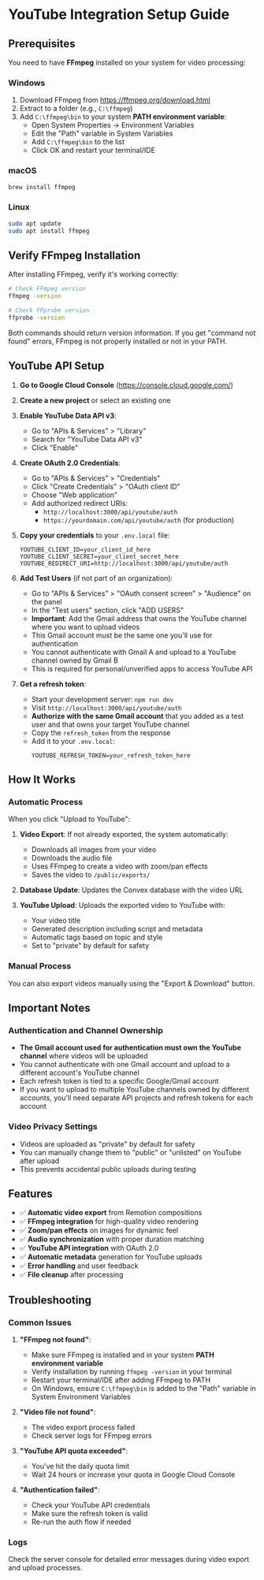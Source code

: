 # YouTube Integration Setup Guide

## Prerequisites

You need to have **FFmpeg** installed on your system for video processing:

### Windows

1. Download FFmpeg from https://ffmpeg.org/download.html
2. Extract to a folder (e.g., `C:\ffmpeg`)
3. Add `C:\ffmpeg\bin` to your system **PATH environment variable**:
   - Open System Properties → Environment Variables
   - Edit the "Path" variable in System Variables
   - Add `C:\ffmpeg\bin` to the list
   - Click OK and restart your terminal/IDE

### macOS

```bash
brew install ffmpeg
```

### Linux

```bash
sudo apt update
sudo apt install ffmpeg
```

## Verify FFmpeg Installation

After installing FFmpeg, verify it's working correctly:

```bash
# Check FFmpeg version
ffmpeg -version

# Check FFprobe version
ffprobe -version
```

Both commands should return version information. If you get "command not found" errors, FFmpeg is not properly installed or not in your PATH.

## YouTube API Setup

1. **Go to Google Cloud Console** (https://console.cloud.google.com/)

2. **Create a new project** or select an existing one

3. **Enable YouTube Data API v3**:

   - Go to "APIs & Services" > "Library"
   - Search for "YouTube Data API v3"
   - Click "Enable"

4. **Create OAuth 2.0 Credentials**:

   - Go to "APIs & Services" > "Credentials"
   - Click "Create Credentials" > "OAuth client ID"
   - Choose "Web application"
   - Add authorized redirect URIs:
     - `http://localhost:3000/api/youtube/auth`
     - `https://yourdomain.com/api/youtube/auth` (for production)

5. **Copy your credentials** to your `.env.local` file:

   ```env
   YOUTUBE_CLIENT_ID=your_client_id_here
   YOUTUBE_CLIENT_SECRET=your_client_secret_here
   YOUTUBE_REDIRECT_URI=http://localhost:3000/api/youtube/auth
   ```

6. **Add Test Users** (if not part of an organization):

   - Go to "APIs & Services" > "OAuth consent screen" > "Audience" on the panel
   - In the "Test users" section, click "ADD USERS"
   - **Important**: Add the Gmail address that owns the YouTube channel where you want to upload videos
   - This Gmail account must be the same one you'll use for authentication
   - You cannot authenticate with Gmail A and upload to a YouTube channel owned by Gmail B
   - This is required for personal/unverified apps to access YouTube API

7. **Get a refresh token**:
   - Start your development server: `npm run dev`
   - Visit `http://localhost:3000/api/youtube/auth`
   - **Authorize with the same Gmail account** that you added as a test user and that owns your target YouTube channel
   - Copy the `refresh_token` from the response
   - Add it to your `.env.local`:
     ```env
     YOUTUBE_REFRESH_TOKEN=your_refresh_token_here
     ```

## How It Works

### Automatic Process

When you click "Upload to YouTube":

1. **Video Export**: If not already exported, the system automatically:

   - Downloads all images from your video
   - Downloads the audio file
   - Uses FFmpeg to create a video with zoom/pan effects
   - Saves the video to `/public/exports/`

2. **Database Update**: Updates the Convex database with the video URL

3. **YouTube Upload**: Uploads the exported video to YouTube with:
   - Your video title
   - Generated description including script and metadata
   - Automatic tags based on topic and style
   - Set to "private" by default for safety

### Manual Process

You can also export videos manually using the "Export & Download" button.

## Important Notes

### Authentication and Channel Ownership

- **The Gmail account used for authentication must own the YouTube channel** where videos will be uploaded
- You cannot authenticate with one Gmail account and upload to a different account's YouTube channel
- Each refresh token is tied to a specific Google/Gmail account
- If you want to upload to multiple YouTube channels owned by different accounts, you'll need separate API projects and refresh tokens for each account

### Video Privacy Settings

- Videos are uploaded as "private" by default for safety
- You can manually change them to "public" or "unlisted" on YouTube after upload
- This prevents accidental public uploads during testing

## Features

- ✅ **Automatic video export** from Remotion compositions
- ✅ **FFmpeg integration** for high-quality video rendering
- ✅ **Zoom/pan effects** on images for dynamic feel
- ✅ **Audio synchronization** with proper duration matching
- ✅ **YouTube API integration** with OAuth 2.0
- ✅ **Automatic metadata** generation for YouTube uploads
- ✅ **Error handling** and user feedback
- ✅ **File cleanup** after processing

## Troubleshooting

### Common Issues

1. **"FFmpeg not found"**:

   - Make sure FFmpeg is installed and in your system **PATH environment variable**
   - Verify installation by running `ffmpeg -version` in your terminal
   - Restart your terminal/IDE after adding FFmpeg to PATH
   - On Windows, ensure `C:\ffmpeg\bin` is added to the "Path" variable in System Environment Variables

2. **"Video file not found"**:

   - The video export process failed
   - Check server logs for FFmpeg errors

3. **"YouTube API quota exceeded"**:

   - You've hit the daily quota limit
   - Wait 24 hours or increase your quota in Google Cloud Console

4. **"Authentication failed"**:
   - Check your YouTube API credentials
   - Make sure the refresh token is valid
   - Re-run the auth flow if needed

### Logs

Check the server console for detailed error messages during video export and upload processes.
